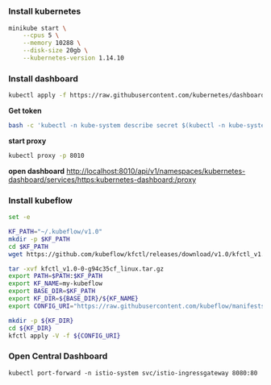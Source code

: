 #

### Install kubernetes
```bash
minikube start \
    --cpus 5 \
    --memory 10288 \
    --disk-size 20gb \
    --kubernetes-version 1.14.10
```

### Install dashboard
```bash
kubectl apply -f https://raw.githubusercontent.com/kubernetes/dashboard/v2.0.0/aio/deploy/recommended.yaml
```
**Get token**
```bash
bash -c 'kubectl -n kube-system describe secret $(kubectl -n kube-system get secret | awk \'/^deployment-controller-token-/{print $1}\') | awk \'$1=="token:"{print $2}\''
```
**start proxy**
```bash
kubectl proxy -p 8010
```
**open dashboard**
[http://localhost:8010/api/v1/namespaces/kubernetes-dashboard/services/https:kubernetes-dashboard:/proxy](http://localhost:8010/api/v1/namespaces/kubernetes-dashboard/services/https:kubernetes-dashboard:/proxy)


### Install kubeflow
```bash
set -e

KF_PATH="~/.kubeflow/v1.0"
mkdir -p $KF_PATH
cd $KF_PATH
wget https://github.com/kubeflow/kfctl/releases/download/v1.0/kfctl_v1.0-0-g94c35cf_linux.tar.gz

tar -xvf kfctl_v1.0-0-g94c35cf_linux.tar.gz			
export PATH=$PATH:$KF_PATH
export KF_NAME=my-kubeflow
export BASE_DIR=$KF_PATH
export KF_DIR=${BASE_DIR}/${KF_NAME}
export CONFIG_URI="https://raw.githubusercontent.com/kubeflow/manifests/v1.0-branch/kfdef/kfctl_k8s_istio.v1.0.2.yaml" 

mkdir -p ${KF_DIR}
cd ${KF_DIR}
kfctl apply -V -f ${CONFIG_URI}
```

### Open Central Dashboard
```
kubectl port-forward -n istio-system svc/istio-ingressgateway 8080:80
```